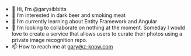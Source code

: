 - 👋 Hi, I’m @garysibbitts
- 👀 I’m interested in dark beer and smoking meat
- 🌱 I’m currently learning about Entity Framework and Angular
- 💞️ I’m looking to collaborate on nothing at the moment. Someday I would love to create a service that allows users to curate their photos using a private image recognition repo.
- 📫 How to reach me at gary@z-know.com

<!---
garysibbitts/garysibbitts is a ✨ special ✨ repository because its `README.md` (this file) appears on your GitHub profile.
You can click the Preview link to take a look at your changes.
--->
